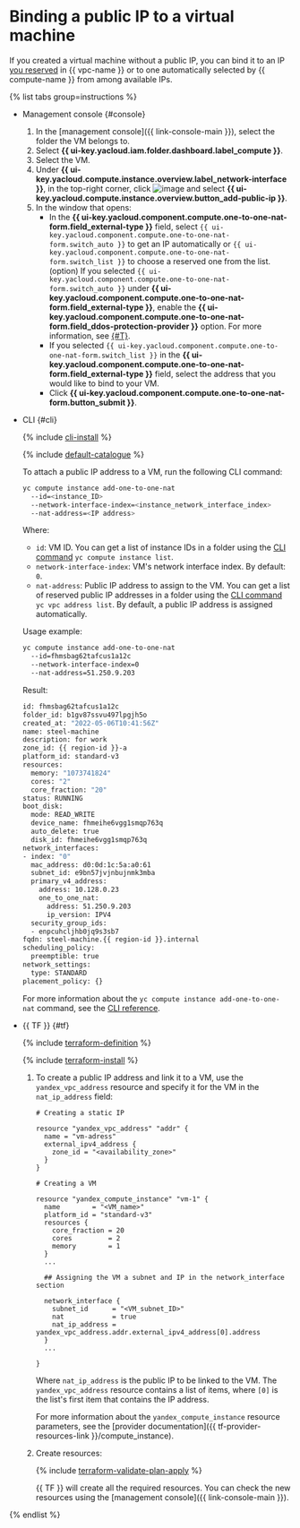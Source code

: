 # Binding a public IP to a virtual machine

If you created a virtual machine without a public IP, you can bind it to an IP [you reserved](../../../vpc/operations/get-static-ip.md) in {{ vpc-name }} or to one automatically selected by {{ compute-name }} from among available IPs.

{% list tabs group=instructions %}

- Management console {#console}

   1. In the [management console]({{ link-console-main }}), select the folder the VM belongs to.
   1. Select **{{ ui-key.yacloud.iam.folder.dashboard.label_compute }}**.
   1. Select the VM.
   1. Under **{{ ui-key.yacloud.compute.instance.overview.label_network-interface }}**, in the top-right corner, click ![image](../../../_assets/horizontal-ellipsis.svg) and select **{{ ui-key.yacloud.compute.instance.overview.button_add-public-ip }}**.
   1. In the window that opens:
      * In the **{{ ui-key.yacloud.component.compute.one-to-one-nat-form.field_external-type }}** field, select `{{ ui-key.yacloud.component.compute.one-to-one-nat-form.switch_auto }}` to get an IP automatically or `{{ ui-key.yacloud.component.compute.one-to-one-nat-form.switch_list }}` to choose a reserved one from the list.
         (option) If you selected `{{ ui-key.yacloud.component.compute.one-to-one-nat-form.switch_auto }}` under **{{ ui-key.yacloud.component.compute.one-to-one-nat-form.field_external-type }}**, enable the **{{ ui-key.yacloud.component.compute.one-to-one-nat-form.field_ddos-protection-provider }}** option. For more information, see [{#T}](../../../vpc/ddos-protection/index.md).
      * If you selected `{{ ui-key.yacloud.component.compute.one-to-one-nat-form.switch_list }}` in the **{{ ui-key.yacloud.component.compute.one-to-one-nat-form.field_external-type }}** field, select the address that you would like to bind to your VM.
      * Click **{{ ui-key.yacloud.component.compute.one-to-one-nat-form.button_submit }}**.

- CLI {#cli}

   {% include [cli-install](../../../_includes/cli-install.md) %}

   {% include [default-catalogue](../../../_includes/default-catalogue.md) %}

   To attach a public IP address to a VM, run the following CLI command:

   ```bash
   yc compute instance add-one-to-one-nat
     --id=<instance_ID>
     --network-interface-index=<instance_network_interface_index>
     --nat-address=<IP address>
   ```

   Where:

   * `id`: VM ID. You can get a list of instance IDs in a folder using the [CLI command](../../../cli/cli-ref/managed-services/compute/instance/list.md) `yc compute instance list`.
   * `network-interface-index`: VM's network interface index. By default: `0`.
   * `nat-address`: Public IP address to assign to the VM. You can get a list of reserved public IP addresses in a folder using the [CLI command](../../../cli/cli-ref/managed-services/vpc/address/list.md) `yc vpc address list`. By default, a public IP address is assigned automatically.

   Usage example:

   ```bash
   yc compute instance add-one-to-one-nat
     --id=fhmsbag62tafcus1a12c
     --network-interface-index=0
     --nat-address=51.250.9.203
   ```

   Result:

   ```bash
   id: fhmsbag62tafcus1a12c
   folder_id: b1gv87ssvu497lpgjh5o
   created_at: "2022-05-06T10:41:56Z"
   name: steel-machine
   description: for work
   zone_id: {{ region-id }}-a
   platform_id: standard-v3
   resources:
     memory: "1073741824"
     cores: "2"
     core_fraction: "20"
   status: RUNNING
   boot_disk:
     mode: READ_WRITE
     device_name: fhmeihe6vgg1smqp763q
     auto_delete: true
     disk_id: fhmeihe6vgg1smqp763q
   network_interfaces:
   - index: "0"
     mac_address: d0:0d:1c:5a:a0:61
     subnet_id: e9bn57jvjnbujnmk3mba
     primary_v4_address:
       address: 10.128.0.23
       one_to_one_nat:
         address: 51.250.9.203
         ip_version: IPV4
     security_group_ids:
     - enpcuhcljhb0jq9s3sb7
   fqdn: steel-machine.{{ region-id }}.internal
   scheduling_policy:
     preemptible: true
   network_settings:
     type: STANDARD
   placement_policy: {}
   ```

   For more information about the `yc compute instance add-one-to-one-nat` command, see the [CLI reference](../../../cli/cli-ref/managed-services/compute/instance/add-one-to-one-nat.md).

- {{ TF }} {#tf}

   {% include [terraform-definition](../../../_tutorials/terraform-definition.md) %}

   {% include [terraform-install](../../../_includes/terraform-install.md) %}

   1. To create a public IP address and link it to a VM, use the `yandex_vpc_address` resource and specify it for the VM in the `nat_ip_address` field:

      ```hcl
      # Creating a static IP

      resource "yandex_vpc_address" "addr" {
        name = "vm-adress"
        external_ipv4_address {
          zone_id = "<availability_zone>"
        }
      }

      # Creating a VM

      resource "yandex_compute_instance" "vm-1" {
        name        = "<VM_name>"
        platform_id = "standard-v3"
        resources {
          core_fraction = 20
          cores         = 2
          memory        = 1
        }
        ...

        ## Assigning the VM a subnet and IP in the network_interface section

        network_interface {
          subnet_id      = "<VM_subnet_ID>"
          nat            = true
          nat_ip_address = yandex_vpc_address.addr.external_ipv4_address[0].address
        }
        ...

      }
      ```

      Where `nat_ip_address` is the public IP to be linked to the VM. The `yandex_vpc_address` resource contains a list of items, where `[0]` is the list's first item that contains the IP address.

      For more information about the `yandex_compute_instance` resource parameters, see the [provider documentation]({{ tf-provider-resources-link }}/compute_instance).

   1. Create resources:

      {% include [terraform-validate-plan-apply](../../../_tutorials/terraform-validate-plan-apply.md) %}

      {{ TF }} will create all the required resources. You can check the new resources using the [management console]({{ link-console-main }}).

{% endlist %}
